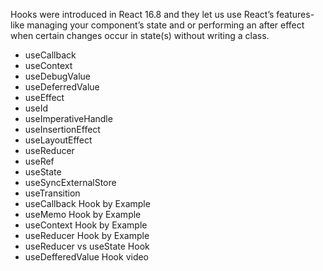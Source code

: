 Hooks were introduced in React 16.8 and they let us use React’s features-like managing your component’s state and or performing an after effect when certain changes occur in state(s) without writing a class.

- useCallback
- useContext
- useDebugValue
- useDeferredValue
- useEffect
- useId
- useImperativeHandle
- useInsertionEffect
- useLayoutEffect
- useReducer
- useRef
- useState
- useSyncExternalStore
- useTransition
- useCallback Hook by Example
- useMemo Hook by Example
- useContext Hook by Example
- useReducer Hook by Example
- useReducer vs useState Hook
- useDefferedValue Hook video